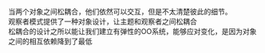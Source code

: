 当两个对象之间松耦合，他们依然可以交互，但是不太清楚彼此的细节。    
观察者模式提供了一种对象设计，让主题和观察者之间松耦合    
松耦合的设计之所以能让我们建立有弹性的OO系统，能够应对变化，是因为对象之间的相互依赖降到了最低